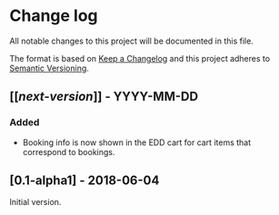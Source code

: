# Change log
All notable changes to this project will be documented in this file.

The format is based on [Keep a Changelog](http://keepachangelog.com/)
and this project adheres to [Semantic Versioning](http://semver.org/).

## [[*next-version*]] - YYYY-MM-DD
### Added
- Booking info is now shown in the EDD cart for cart items that correspond to bookings.

## [0.1-alpha1] - 2018-06-04
Initial version.
